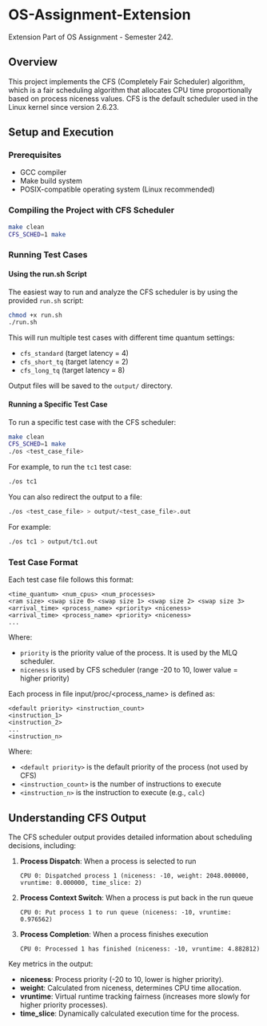 # OS-Assignment-Extension

Extension Part of OS Assignment - Semester 242.

## Overview

This project implements the CFS (Completely Fair Scheduler) algorithm, which is a fair scheduling algorithm that allocates CPU time proportionally based on process niceness values. CFS is the default scheduler used in the Linux kernel since version 2.6.23.

## Setup and Execution

### Prerequisites

- GCC compiler
- Make build system
- POSIX-compatible operating system (Linux recommended)

### Compiling the Project with CFS Scheduler

```bash
make clean
CFS_SCHED=1 make
```

### Running Test Cases

#### Using the run.sh Script

The easiest way to run and analyze the CFS scheduler is by using the provided `run.sh` script:

```bash
chmod +x run.sh
./run.sh
```

This will run multiple test cases with different time quantum settings:
- `cfs_standard` (target latency = 4)
- `cfs_short_tq` (target latency = 2)
- `cfs_long_tq` (target latency = 8)

Output files will be saved to the `output/` directory.

#### Running a Specific Test Case

To run a specific test case with the CFS scheduler:

```bash
make clean
CFS_SCHED=1 make
./os <test_case_file>
```
For example, to run the `tc1` test case:

```bash
./os tc1
```

You can also redirect the output to a file:

```bash
./os <test_case_file> > output/<test_case_file>.out
```
For example:

```bash
./os tc1 > output/tc1.out
```


### Test Case Format

Each test case file follows this format:
```
<time_quantum> <num_cpus> <num_processes> 
<ram size> <swap size 0> <swap size 1> <swap size 2> <swap size 3>
<arrival_time> <process_name> <priority> <niceness>
<arrival_time> <process_name> <priority> <niceness>
...
```
Where:
- `priority` is the priority value of the process. It is used by the MLQ scheduler.
- `niceness` is used by CFS scheduler (range -20 to 10, lower value = higher priority)

Each process in file input/proc/<process_name> is defined as:
```
<default priority> <instruction_count>
<instruction_1>
<instruction_2>
...
<instruction_n>
```
Where:
- `<default priority>` is the default priority of the process (not used by CFS)
- `<instruction_count>` is the number of instructions to execute
- `<instruction_n>` is the instruction to execute (e.g., `calc`)

## Understanding CFS Output

The CFS scheduler output provides detailed information about scheduling decisions, including:

1. **Process Dispatch**: When a process is selected to run
   ```
   CPU 0: Dispatched process 1 (niceness: -10, weight: 2048.000000, vruntime: 0.000000, time_slice: 2)
   ```

2. **Process Context Switch**: When a process is put back in the run queue
   ```
   CPU 0: Put process 1 to run queue (niceness: -10, vruntime: 0.976562)
   ```

3. **Process Completion**: When a process finishes execution
   ```
   CPU 0: Processed 1 has finished (niceness: -10, vruntime: 4.882812)
   ```

Key metrics in the output:
- **niceness**: Process priority (-20 to 10, lower is higher priority).
- **weight**: Calculated from niceness, determines CPU time allocation.
- **vruntime**: Virtual runtime tracking fairness (increases more slowly for higher priority processes).
- **time_slice**: Dynamically calculated execution time for the process.
